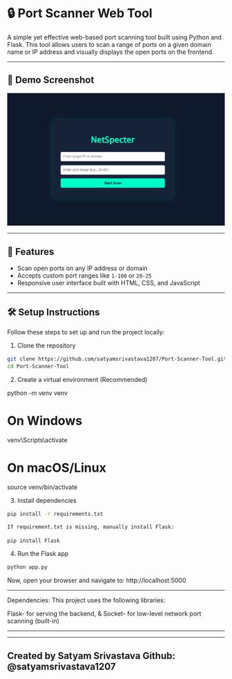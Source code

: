 # 🔒 Port Scanner Web Tool

A simple yet effective web-based port scanning tool built using Python and Flask. This tool allows users to scan a range of ports on a given domain name or IP address and visually displays the open ports on the frontend.

---

## 📸 Demo Screenshot

![Port Scanner Screenshot](static/Screenshot.png)

---

## 🚀 Features

- Scan open ports on any IP address or domain
- Accepts custom port ranges like `1-100` or `20-25`
- Responsive user interface built with HTML, CSS, and JavaScript

---



## 🛠️ Setup Instructions

Follow these steps to set up and run the project locally:

1. Clone the repository

```bash
git clone https://github.com/satyamsrivastava1207/Port-Scanner-Tool.git
cd Port-Scanner-Tool
```


2. Create a virtual environment (Recommended)

python -m venv venv
# On Windows
venv\Scripts\activate
# On macOS/Linux
source venv/bin/activate


3. Install dependencies 

```bash
pip install -r requirements.txt
```
    If requirement.txt is missing, manually install Flask:
    
    pip install Flask


4. Run the Flask app
```bash
python app.py
```

Now, open your browser and navigate to:
http://localhost:5000

---
Dependencies:
This project uses the following libraries:

Flask- for serving the backend, & 
Socket- for low-level network port scanning (built-in)

---

---
Created by Satyam Srivastava
Github: @satyamsrivastava1207
---
